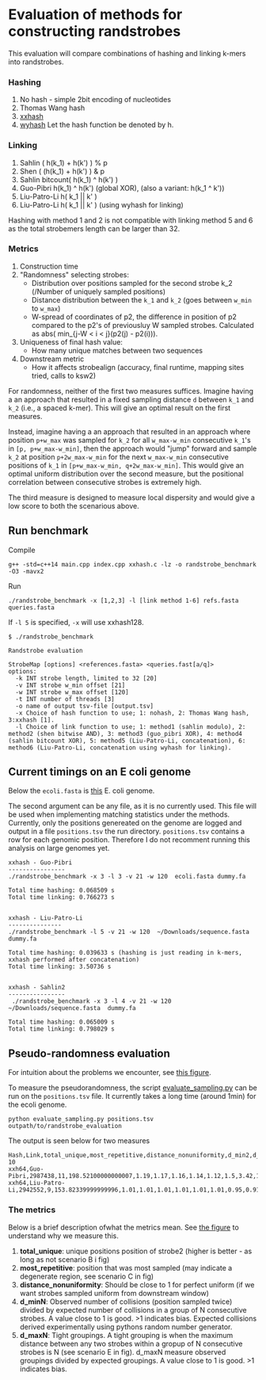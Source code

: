 Evaluation of methods for constructing randstrobes
===========

This evaluation will compare combinations of hashing and linking k-mers into randstrobes.


### Hashing

1. No hash - simple 2bit encoding of nucleotides
2. Thomas Wang hash
3. [xxhash](https://github.com/Cyan4973/xxHash)
4. [wyhash](https://github.com/wangyi-fudan/wyhash)
Let the hash function be denoted by h.

### Linking

1. Sahlin ( h(k_1) + h(k') ) % p 
2. Shen ( (h(k_1) + h(k') ) & p 
3. Sahlin bitcount( h(k_1) ^ h(k') ) 
4. Guo-Pibri h(k_1) ^ h(k') (global XOR), (also a variant: h(k_1 ^ k'))
5. Liu-Patro-Li h( k_1 || k' ) 
6. Liu-Patro-Li h( k_1 || k' ) (using wyhash for linking)

Hashing with method 1 and 2 is not compatible with linking method 5 and 6 as the total strobemers length can be larger than 32.


### Metrics

1. Construction time
2. "Randomness" selecting strobes:
    - Distribution over positions sampled for the second strobe k_2 (/Number of uniquely sampled positions)
    - Distance distribution between the `k_1` and `k_2` (goes between `w_min` to `w_max`)
    - W-spread of coordinates of p2, the difference in position of p2 compared to the p2's of previousluy W sampled strobes. Calculated as abs( min_{j-W < i < j}(p2(j) - p2(i))).
3. Uniqueness of final hash value:
    - How many unique matches between two sequences
4. Downstream metric
    - How it affects strobealign (accuracy, final runtime, mapping sites tried, calls to ksw2)

For randomness, neither of the first two measures suffices. Imagine having a an approach that resulted in a fixed sampling distance `d` between `k_1` and `k_2` (i.e., a spaced k-mer). This will give an optimal result on the first measures. 

Instead, imagine having a an approach that resulted in an approach where position `p+w_max` was sampled for `k_2` for all `w_max-w_min` consecutive `k_1`'s in `[p, p+w_max-w_min]`, then the approach would "jump" forward and sample `k_2` at position `p+2w_max-w_min` for the next `w_max-w_min` consecutive positions of `k_1` in `[p+w_max-w_min, q+2w_max-w_min]`. This would give an optimal uniform distribution over the second measure, but the positional correlation between consecutive strobes is extremely high.

The third measure is designed to measure local dispersity and would give a low score to both the scenarious above.

## Run benchmark

Compile

```
g++ -std=c++14 main.cpp index.cpp xxhash.c -lz -o randstrobe_benchmark -O3 -mavx2
```

Run

```
./randstrobe_benchmark -x [1,2,3] -l [link method 1-6] refs.fasta queries.fasta
```

If `-l 5` is specified, `-x` will use xxhash128.

```
$ ./randstrobe_benchmark

Randstrobe evaluation

StrobeMap [options] <references.fasta> <queries.fast[a/q]>
options:
  -k INT strobe length, limited to 32 [20]
  -v INT strobe w_min offset [21]
  -w INT strobe w_max offset [120]
  -t INT number of threads [3]
  -o name of output tsv-file [output.tsv]
  -x Choice of hash function to use; 1: nohash, 2: Thomas Wang hash, 3:xxhash [1]. 
  -l Choice of link function to use; 1: method1 (sahlin modulo), 2: method2 (shen bitwise AND), 3: method3 (guo_pibri XOR), 4: method4 (sahlin bitcount XOR), 5: method5 (Liu-Patro-Li, concatenation), 6: method6 (Liu-Patro-Li, concatenation using wyhash for linking).
```


## Current timings on an E coli genome

Below the `ecoli.fasta` is [this](https://www.ncbi.nlm.nih.gov/nuccore/NC_000913.3?report=fasta) E. coli genome.

The second argument can be any file, as it is no currently used. This file will be used when implementing matching statistics under the methods. Currently, only the positions genereated on the genome are logged and output in a file `positions.tsv` the run directory. `positions.tsv` contains a row for each genomic position. Therefore I do not recomment running this analysis on large genomes yet.

```
xxhash - Guo-Pibri
----------------
./randstrobe_benchmark -x 3 -l 3 -v 21 -w 120  ecoli.fasta dummy.fa

Total time hashing: 0.068509 s
Total time linking: 0.766273 s


xxhash - Liu-Patro-Li
---------------
./randstrobe_benchmark -l 5 -v 21 -w 120  ~/Downloads/sequence.fasta  dummy.fa
  
Total time hashing: 0.039633 s (hashing is just reading in k-mers, xxhash performed after concatenation)
Total time linking: 3.50736 s


xxhash - Sahlin2
----------------
 ./randstrobe_benchmark -x 3 -l 4 -v 21 -w 120  ~/Downloads/sequence.fasta  dummy.fa

Total time hashing: 0.065009 s
Total time linking: 0.798029 s
```

## Pseudo-randomness evaluation

For intuition about the problems we encounter, see [this figure](https://github.com/ksahlin/strobemers/blob/main/randstrobe_implementations/figures/clumpings_motivation.pdf).

To measure the pseudorandomness, the script [evaluate_sampling.py](https://github.com/ksahlin/strobemers/tree/main/randstrobe_implementations/evaluation) can be run on the `positions.tsv` file. It currently takes a long time (around 1min) for the ecoli genome. 

```
python evaluate_sampling.py positions.tsv outpath/to/randstrobe_evaluation
```

The output is seen below for two measures

```
Hash,Link,total_unique,most_repetitive,distance_nonuniformity,d_min2,d_min3,d_min4,d_min5,d_max2,d_max3,d_max4,d_max5,d_max6-10
xxh64,Guo-Pibri,2987438,11,198.52100000000007,1.19,1.17,1.16,1.14,1.12,1.5,3.42,16.16,377.76
xxh64,Liu-Patro-Li,2942552,9,153.82339999999996,1.01,1.01,1.01,1.01,1.01,1.01,0.95,0.91,1.18
```

### The metrics

Below is a brief description ofwhat the metrics mean. See [the figure](https://github.com/ksahlin/strobemers/blob/main/randstrobe_implementations/figures/clumpings_motivation.pdf) to understand why we measure this.


1. **total_unique**: unique positions position of strobe2 (higher is better - as long as not scenario B i fig)
2. **most_repetitive**: position that was most sampled (may indicate a degenerate region, see scenario C in fig) 
3. **distance_nonuniformity**: Should be close to 1 for perfect uniform (if we want strobes sampled uniform from downstream window)
4. **d_minN**: Observed number of collisions (position sampled twice) divided by expected number of collisions in a group of N consecutive strobes. A value close to 1 is good. >1 indicates bias. Expected collisions derived experimentally using pythons random number generator. 
5. **d_maxN**: Tight groupings. A tight grouping is when the maximum distance between any two strobes within a gropup of N consecutive strobes is N (see scenario E in fig). d_maxN measure observed groupings divided by expected groupings. A value close to 1 is good. >1 indicates bias. 
```

